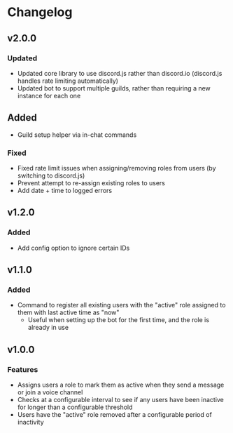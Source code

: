 # Changelog

## v2.0.0

### Updated

- Updated core library to use discord.js rather than discord.io (discord.js handles rate limiting automatically)
- Updated bot to support multiple guilds, rather than requiring a new instance for each one

## Added

- Guild setup helper via in-chat commands

### Fixed

- Fixed rate limit issues when assigning/removing roles from users (by switching to discord.js)
- Prevent attempt to re-assign existing roles to users
- Add date + time to logged errors

## v1.2.0

### Added

- Add config option to ignore certain IDs

## v1.1.0

### Added

- Command to register all existing users with the "active" role assigned to them with last active time as "now"
	- Useful when setting up the bot for the first time, and the role is already in use

## v1.0.0

### Features

- Assigns users a role to mark them as active when they send a message or join a voice channel
- Checks at a configurable interval to see if any users have been inactive for longer than a configurable threshold
- Users have the "active" role removed after a configurable period of inactivity